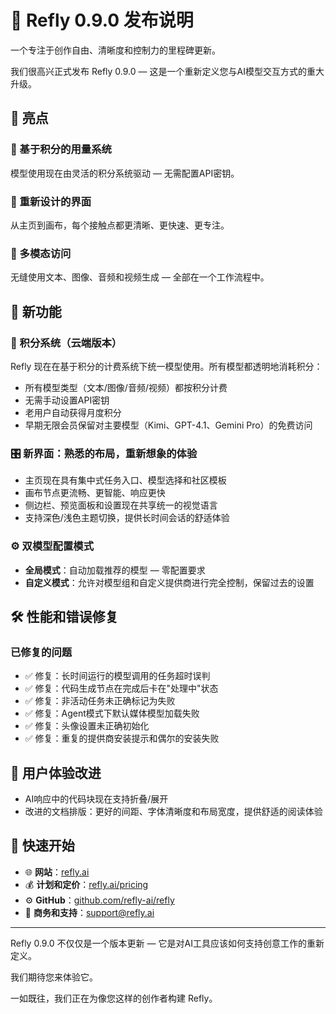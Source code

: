 # 🚀 Refly 0.9.0 发布说明

一个专注于创作自由、清晰度和控制力的里程碑更新。

我们很高兴正式发布 Refly 0.9.0 — 这是一个重新定义您与AI模型交互方式的重大升级。

## 🌈 亮点

### 🧮 基于积分的用量系统
模型使用现在由灵活的积分系统驱动 — 无需配置API密钥。

### 🎨 重新设计的界面
从主页到画布，每个接触点都更清晰、更快速、更专注。

### 🎥 多模态访问
无缝使用文本、图像、音频和视频生成 — 全部在一个工作流程中。

## 🌟 新功能

### 🧮 积分系统（云端版本）
Refly 现在在基于积分的计费系统下统一模型使用。所有模型都透明地消耗积分：

- 所有模型类型（文本/图像/音频/视频）都按积分计费
- 无需手动设置API密钥
- 老用户自动获得月度积分
- 早期无限会员保留对主要模型（Kimi、GPT-4.1、Gemini Pro）的免费访问

### 🎛 新界面：熟悉的布局，重新想象的体验
- 主页现在具有集中式任务入口、模型选择和社区模板
- 画布节点更流畅、更智能、响应更快
- 侧边栏、预览面板和设置现在共享统一的视觉语言
- 支持深色/浅色主题切换，提供长时间会话的舒适体验

### ⚙️ 双模型配置模式
- **全局模式**：自动加载推荐的模型 — 零配置要求
- **自定义模式**：允许对模型组和自定义提供商进行完全控制，保留过去的设置

## 🛠 性能和错误修复

### 已修复的问题
- ✅ 修复：长时间运行的模型调用的任务超时误判
- ✅ 修复：代码生成节点在完成后卡在"处理中"状态
- ✅ 修复：非活动任务未正确标记为失败
- ✅ 修复：Agent模式下默认媒体模型加载失败
- ✅ 修复：头像设置未正确初始化
- ✅ 修复：重复的提供商安装提示和偶尔的安装失败

## 🌟 用户体验改进

- AI响应中的代码块现在支持折叠/展开
- 改进的文档排版：更好的间距、字体清晰度和布局宽度，提供舒适的阅读体验

## 🧭 快速开始

- 🌐 **网站**：[refly.ai](https://refly.ai)
- 💰 **计划和定价**：[refly.ai/pricing](https://refly.ai/pricing)
- ⚙️ **GitHub**：[github.com/refly-ai/refly](https://github.com/refly-ai/refly)
- 📩 **商务和支持**：support@refly.ai

---

Refly 0.9.0 不仅仅是一个版本更新 —
它是对AI工具应该如何支持创意工作的重新定义。

我们期待您来体验它。

一如既往，我们正在为像您这样的创作者构建 Refly。